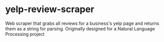 # yelp-review-scraper
Web scraper that grabs all reviews for a business's yelp page and returns them as a string for parsing. Originally designed for a Natural Language Processing project
